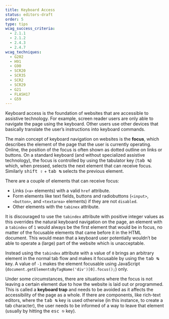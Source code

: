 ```yaml
---
title: Keyboard Access
status: editors-draft
order: 5
type: tips
wcag_success_criteria:
  - 2.1.1
  - 2.1.2
  - 2.4.3
  - 2.4.7
wcag_techniques:
  - G202
  - H91
  - G90
  - SCR20
  - SCR35
  - SCR2
  - SCR29
  - G21
  - FLASH17
  - G59
---
```


Keyboard access is the foundation of websites that are accessible to assistive technology. For example, screen reader users are only able to navigate the page using the keyboard. Other users use other devices that basically translate the user’s instructions into keyboard commands.

The main concept of keyboard navigation on websites is the **focus**, which describes the element of the page that the user is currently operating. Online, the position of the focus is often shown as dotted outline on links or buttons. On a standard keyboard (and without specialized assistive technology), the focus is controlled by using the tabulator key (<kbd>tab ↹</kbd>) which, when pressed, selects the next element that can receive focus. Similarly <kbd>shift ⇧</kbd> + <kbd>tab ↹</kbd> selects the previous element.

There are a couple of elements that can receive focus:

* Links (`<a>` elements) with a valid `href` attribute.
* Form elements like text fields, buttons and radiobuttons (`<input>`, `<button>`, and `<textarea>` elements) if they are not `disabled`.
* Other elements with the `tabinex` attribute.

It is discouraged to use the `tabindex` attribute with positive integer values as this overrides the natural keyboard navigation on the page, an element with a `tabindex` of `1` would always be the first element that would be in focus, no matter of the focusable elements that came before it in the HTML document. This would mean that a keyboard user potentially wouldn’t be able to operate a (large) part of the website which is unacceptable.

Instead using the `tabindex` attribute with a value of `0` brings an arbitrary element in the normal tab flow and makes it focusable by using the <kbd>tab ↹</kbd> key. A value of `-1` makes the element focusable using JavaScript (`document.getElementsByTagName('div')[0].focus();`) only.

Under some circumstances, there are situations where the focus is not leaving a certain element due to how the website is laid out or programmed. This is called a **keyboard trap** and needs to be avoided as it affects the accessibility of the page as a whole. If there are components, like rich-text editors, where the <kbd>tab ↹</kbd> key is used otherwise (in this instance, to create a tab character), the user needs to be informed of a way to leave that element (usually by hitting the <kbd>esc ⎋</kbd> key).


